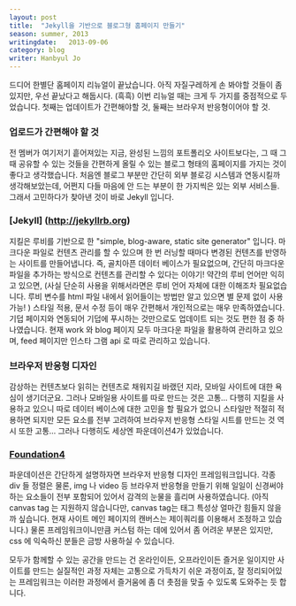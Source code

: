 ```yaml
---
layout: post
title:  "Jekyll을 기반으로 블로그형 홈페이지 만들기"
season: summer, 2013
writingdate:   2013-09-06
category: blog
writer: Hanbyul Jo
---
```


 드디어 한별단 홈페이지 리뉴얼이 끝났습니다. 아직 자질구레하게 손 봐야할 것들이 좀 있지만, 우선 끝났다고 해둡시다. (흑흑) 이번 리뉴얼 때는 크게 두 가지를 중점적으로 두었습니다. 첫째는 업데이트가 간편해야할 것, 둘째는 브라우저 반응형이어야 할 것. 

### 업로드가 간편해야 할 것

전 멤버가 여기저기 흩어져있는 지금, 완성된 느낌의 포트폴리오 사이트보다는, 그 때 그 때 공유할 수 있는 것들을 간편하게 올릴 수 있는 블로그 형태의 홈페이지를 가지는 것이 좋다고 생각했습니다. 처음엔 블로그 부분만 간단히 외부 블로깅 시스템과 연동시킬까 생각해보았는데, 어쩐지 다들 마음에 안 드는 부분이 한 가지씩은 있는 외부 서비스들. 그래서 고민하다가 찾아낸 것이 바로 Jekyll 입니다.

### [Jekyll] (http://jekyllrb.org)

지킬은 루비를 기반으로 한 "simple, blog-aware, static site generator" 입니다. 마크다운 파일로 컨텐츠 관리를 할 수 있으며 한 번 러닝할 때마다 변경된 컨텐츠를 반영하는 사이트를 만들어냅니다. 즉, 골치아픈 데이터 베이스가 필요없으며, 간단히 마크다운 파일을 추가하는 방식으로 컨텐츠를 관리할 수 있다는 이야기! 약간의 루비 언어만 익히고 있으면, (사실 단순히 사용을 위해서라면은 루비 언어 자체에 대한 이해조차 필요없습니다. 루비 변수를 html 파일 내에서 읽어들이는 방법만 알고 있으면 별 문제 없이 사용 가능! ) 스타일 적용, 문서 수정 등이 매우 간편해서 개인적으로는 매우 만족하였습니다. 기덥 페이지와 연동되어 기덥에 푸시하는 것만으로도 업데이트 되는 것도 편한 점 중 하나였습니다. 현재 work 와 blog 페이지 모두 마크다운 파일을 활용하여 관리하고 있으며, feed 페이지만 인스타 그램 api 로 따로 관리하고 있습니다.


### 브라우저 반응형 디자인

감상하는 컨텐츠보다 읽히는 컨텐츠로 채워지길 바랬던 지라, 모바일 사이트에 대한 욕심이 생기더군요. 그러나 모바일용 사이트를 따로 만드는 것은 고통... 다행히 지킬을 사용하고 있으니 따로 데이터 베이스에 대한 고민을 할 필요가 없으니 스타일만 적절히 적용하면 되지만 모든 요소를 전부 고려하여 브라우저 반응형 스타일 시트를 만드는 것 역시 또한 고통... 그러나 다행히도 세상엔 파운데이션4가 있었습니다.

### [Foundation4](http://foundation.zurb.com/) 

파운데이션은 간단하게 설명하자면 브라우저 반응형 디자인 프레임워크입니다. 각종 div 들 정렬은 물론, img 나 video 등 브라우저 반응형을 만들기 위해 일일이 신경써야하는 요소들이 전부 포함되어 있어서 감격의 눈물을 흘리며 사용하였습니다. (아직 canvas tag 는 지원하지 않습니다만, canvas tag는 태그 특성상 얼마간 힘들지 않을까 싶습니다. 현재 사이트 메인 페이지의 캔버스는 제이쿼리를 이용해서 조정하고 있습니다.) 물론 프레임워크이니만큼 커스텀 하는 데에 있어서 좀 어려운 부분은 있지만, css 에 익숙하신 분들은 금방 사용하실 수 있습니다. 


 모두가 함께할 수 있는 공간을 만드는 건 온라인이든, 오프라인이든 즐거운 일이지만 사이트를 만드는 실질적인 과정 자체는 고통으로 가득차기 쉬운 과정이죠, 잘 정리되어있는 프레임워크는 이러한 과정에서 즐거움에 좀 더 촛점을 맞출 수 있도록 도와주는 듯 합니다.  


 